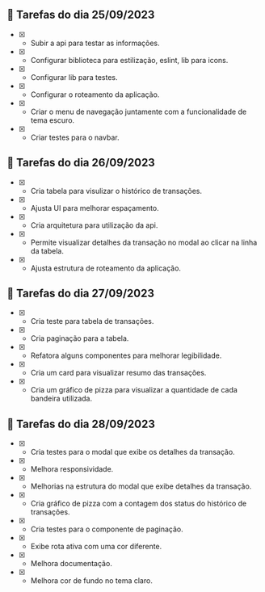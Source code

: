 ## 🚀 Tarefas do dia 25/09/2023
- [x] - Subir a api para testar as informações.
- [x] - Configurar biblioteca para estilização, eslint, lib para icons.
- [x] - Configurar lib para testes.
- [x] - Configurar o roteamento da aplicação.
- [x] - Criar o menu de navegação juntamente com a funcionalidade de tema escuro.
- [x] - Criar testes para o navbar.

## 🚀 Tarefas do dia 26/09/2023
- [x] - Cria tabela para visulizar o histórico de transações.
- [x] - Ajusta UI para melhorar espaçamento.
- [x] - Cria arquitetura para utilização da api.
- [x] - Permite visualizar detalhes da transação no modal ao clicar na linha da tabela.
- [x] - Ajusta estrutura de roteamento da aplicação.

## 🚀 Tarefas do dia 27/09/2023
- [x] - Cria teste para tabela de transações.
- [x] - Cria paginação para a tabela.
- [x] - Refatora alguns componentes para melhorar legibilidade.
- [x] - Cria um card para visualizar resumo das transações.
- [x] - Cria um gráfico de pizza para visualizar a quantidade de cada bandeira utilizada.

## 🚀 Tarefas do dia 28/09/2023
- [x] - Cria testes para o modal que exibe os detalhes da transação.
- [x] - Melhora responsividade.
- [x] - Melhorias na estrutura do modal que exibe detalhes da transação.
- [x] - Cria gráfico de pizza com a contagem dos status do histórico de transações.
- [x] - Cria testes para o componente de paginação.
- [x] - Exibe rota ativa com uma cor diferente.
- [x] - Melhora documentação.
- [x] - Melhora cor de fundo no tema claro.